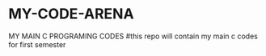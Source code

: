 # MY-CODE-ARENA
MY MAIN C PROGRAMING CODES
#this repo will contain my main c codes for first semester
